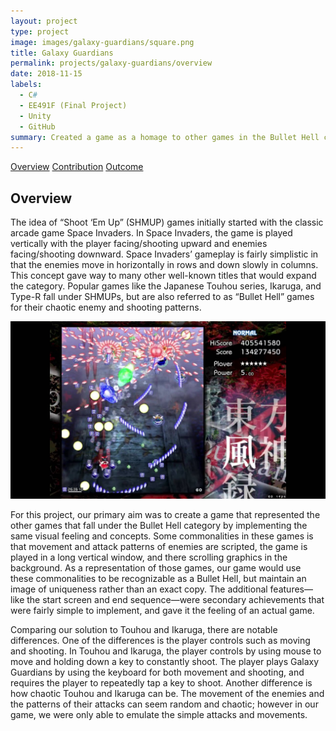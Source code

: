 ```yaml
---
layout: project
type: project
image: images/galaxy-guardians/square.png
title: Galaxy Guardians
permalink: projects/galaxy-guardians/overview
date: 2018-11-15
labels:
  - C#
  - EE491F (Final Project)
  - Unity
  - GitHub
summary: Created a game as a homage to other games in the Bullet Hell category.
---
```


<div class="ui three item menu">
  <a href="/projects/galaxy-guardians/overview" class="active item">Overview</a>
  <a href="/projects/galaxy-guardians/contribution" class="item">Contribution</a>
  <a href="/projects/galaxy-guardians/outcome" class="item">Outcome</a>
</div>

<h2>Overview</h2>
<p>
The idea of “Shoot ‘Em Up” (SHMUP) games initially started with the classic arcade game Space Invaders. In Space Invaders, the game is played vertically with the player facing/shooting upward and enemies facing/shooting downward. Space Invaders’ gameplay is fairly simplistic in that the enemies move in horizontally in rows and down slowly in columns. This concept gave way to many other well-known titles that would expand the category. Popular games like the Japanese Touhou series, Ikaruga, and Type-R fall under SHMUPs, but are also referred to as “Bullet Hell” games for their chaotic enemy and shooting patterns.
</p>

<img class="ui centered large rounded image" src="/images/galaxy-guardians/overview.jpg">

<p>
For this project, our primary aim was to create a game that represented the other games that fall under the Bullet Hell category by implementing the same visual feeling and concepts. Some commonalities in these games is that movement and attack patterns of enemies are scripted, the game is played in a long vertical window, and there scrolling graphics in the background. As a representation of those games, our game would use these commonalities to be recognizable as a Bullet Hell, but maintain an image of uniqueness rather than an exact copy. The additional features—like the start screen and end sequence—were secondary achievements that were fairly simple to implement, and gave it the feeling of an actual game.
</p>
<p>
Comparing our solution to Touhou and Ikaruga, there are notable differences. One of the differences is the player controls such as moving and shooting. In Touhou and Ikaruga, the player controls by using mouse to move and holding down a key to constantly shoot. The player plays Galaxy Guardians by using the keyboard for both movement and shooting, and requires the player to repeatedly tap a key to shoot. Another difference is how chaotic Touhou and Ikaruga can be. The movement of the enemies and the patterns of their attacks can seem random and chaotic; however in our game, we were only able to emulate the simple attacks and movements.
</p>
